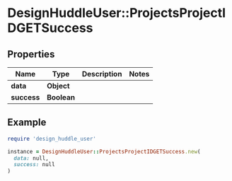 # DesignHuddleUser::ProjectsProjectIDGETSuccess

## Properties

| Name | Type | Description | Notes |
| ---- | ---- | ----------- | ----- |
| **data** | **Object** |  |  |
| **success** | **Boolean** |  |  |

## Example

```ruby
require 'design_huddle_user'

instance = DesignHuddleUser::ProjectsProjectIDGETSuccess.new(
  data: null,
  success: null
)
```

